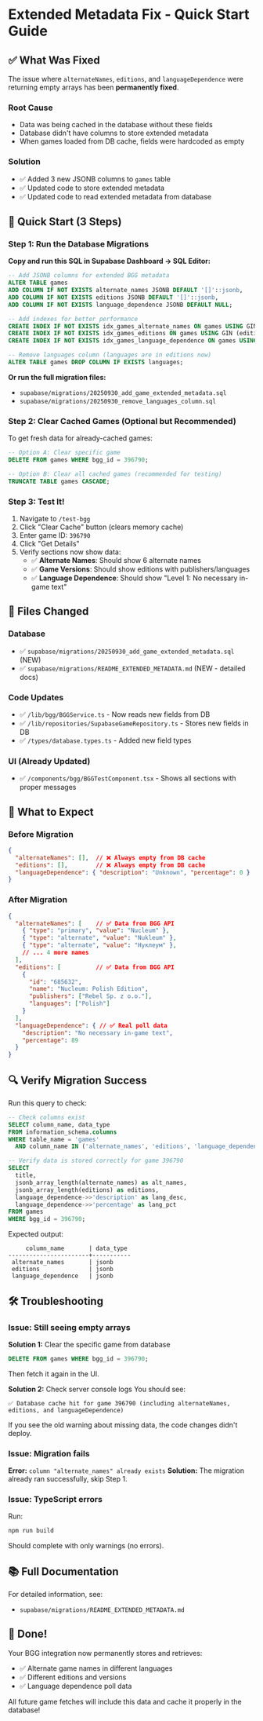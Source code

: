 # Extended Metadata Fix - Quick Start Guide

## ✅ What Was Fixed

The issue where `alternateNames`, `editions`, and `languageDependence` were returning empty arrays has been **permanently fixed**.

### Root Cause
- Data was being cached in the database without these fields
- Database didn't have columns to store extended metadata
- When games loaded from DB cache, fields were hardcoded as empty

### Solution
- ✅ Added 3 new JSONB columns to `games` table
- ✅ Updated code to store extended metadata
- ✅ Updated code to read extended metadata from database

## 🚀 Quick Start (3 Steps)

### Step 1: Run the Database Migrations

**Copy and run this SQL in Supabase Dashboard → SQL Editor:**

```sql
-- Add JSONB columns for extended BGG metadata
ALTER TABLE games
ADD COLUMN IF NOT EXISTS alternate_names JSONB DEFAULT '[]'::jsonb,
ADD COLUMN IF NOT EXISTS editions JSONB DEFAULT '[]'::jsonb,
ADD COLUMN IF NOT EXISTS language_dependence JSONB DEFAULT NULL;

-- Add indexes for better performance
CREATE INDEX IF NOT EXISTS idx_games_alternate_names ON games USING GIN (alternate_names);
CREATE INDEX IF NOT EXISTS idx_games_editions ON games USING GIN (editions);
CREATE INDEX IF NOT EXISTS idx_games_language_dependence ON games USING GIN (language_dependence);

-- Remove languages column (languages are in editions now)
ALTER TABLE games DROP COLUMN IF EXISTS languages;
```

**Or run the full migration files:**
- `supabase/migrations/20250930_add_game_extended_metadata.sql`
- `supabase/migrations/20250930_remove_languages_column.sql`

### Step 2: Clear Cached Games (Optional but Recommended)

To get fresh data for already-cached games:

```sql
-- Option A: Clear specific game
DELETE FROM games WHERE bgg_id = 396790;

-- Option B: Clear all cached games (recommended for testing)
TRUNCATE TABLE games CASCADE;
```

### Step 3: Test It!

1. Navigate to `/test-bgg`
2. Click "Clear Cache" button (clears memory cache)
3. Enter game ID: `396790`
4. Click "Get Details"
5. Verify sections now show data:
   - ✅ **Alternate Names**: Should show 6 alternate names
   - ✅ **Game Versions**: Should show editions with publishers/languages
   - ✅ **Language Dependence**: Should show "Level 1: No necessary in-game text"

## 📁 Files Changed

### Database
- ✅ `supabase/migrations/20250930_add_game_extended_metadata.sql` (NEW)
- ✅ `supabase/migrations/README_EXTENDED_METADATA.md` (NEW - detailed docs)

### Code Updates
- ✅ `/lib/bgg/BGGService.ts` - Now reads new fields from DB
- ✅ `/lib/repositories/SupabaseGameRepository.ts` - Stores new fields in DB
- ✅ `/types/database.types.ts` - Added new field types

### UI (Already Updated)
- ✅ `/components/bgg/BGGTestComponent.tsx` - Shows all sections with proper messages

## 🎯 What to Expect

### Before Migration
```json
{
  "alternateNames": [],  // ❌ Always empty from DB cache
  "editions": [],        // ❌ Always empty from DB cache
  "languageDependence": { "description": "Unknown", "percentage": 0 }  // ❌ Default
}
```

### After Migration
```json
{
  "alternateNames": [    // ✅ Data from BGG API
    { "type": "primary", "value": "Nucleum" },
    { "type": "alternate", "value": "Nukleum" },
    { "type": "alternate", "value": "Нуклеум" },
    // ... 4 more names
  ],
  "editions": [          // ✅ Data from BGG API
    {
      "id": "685632",
      "name": "Nucleum: Polish Edition",
      "publishers": ["Rebel Sp. z o.o."],
      "languages": ["Polish"]
    }
  ],
  "languageDependence": { // ✅ Real poll data
    "description": "No necessary in-game text",
    "percentage": 89
  }
}
```

## 🔍 Verify Migration Success

Run this query to check:

```sql
-- Check columns exist
SELECT column_name, data_type 
FROM information_schema.columns
WHERE table_name = 'games'
  AND column_name IN ('alternate_names', 'editions', 'language_dependence');

-- Verify data is stored correctly for game 396790
SELECT 
  title,
  jsonb_array_length(alternate_names) as alt_names,
  jsonb_array_length(editions) as editions,
  language_dependence->>'description' as lang_desc,
  language_dependence->>'percentage' as lang_pct
FROM games 
WHERE bgg_id = 396790;
```

Expected output:
```
     column_name       | data_type
-----------------------+-----------
 alternate_names       | jsonb
 editions              | jsonb
 language_dependence   | jsonb
```

## 🛠️ Troubleshooting

### Issue: Still seeing empty arrays

**Solution 1:** Clear the specific game from database
```sql
DELETE FROM games WHERE bgg_id = 396790;
```
Then fetch it again in the UI.

**Solution 2:** Check server console logs
You should see:
```
✅ Database cache hit for game 396790 (including alternateNames, editions, and languageDependence)
```

If you see the old warning about missing data, the code changes didn't deploy.

### Issue: Migration fails

**Error:** `column "alternate_names" already exists`
**Solution:** The migration already ran successfully, skip Step 1.

### Issue: TypeScript errors

Run:
```bash
npm run build
```

Should complete with only warnings (no errors).

## 📚 Full Documentation

For detailed information, see:
- `supabase/migrations/README_EXTENDED_METADATA.md`

## 🎉 Done!

Your BGG integration now permanently stores and retrieves:
- ✅ Alternate game names in different languages
- ✅ Different editions and versions
- ✅ Language dependence poll data

All future game fetches will include this data and cache it properly in the database!